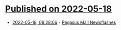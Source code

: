 # [Published on 2022-05-18](index.md)

* [2022-05-18, 08:28:06](https://news.ycombinator.com/item?id=31420433) - [Pegasus Mail Newsflashes](http://www.pmail.com/newsflash.htm)
